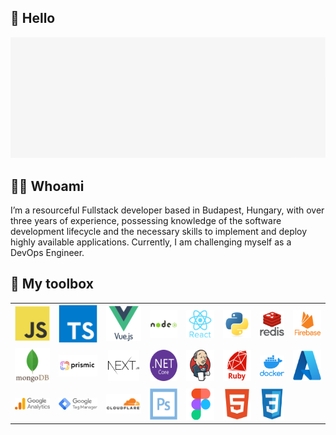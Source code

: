## 👋 Hello 
![Hello, I'm Jonas. I'm a FullStack developer](https://raw.githubusercontent.com/jonascsantos/jonascsantos/main/header.gif)

## 👨‍💻 Whoami

I’m a resourceful Fullstack developer based in Budapest, Hungary, with over three years of experience, possessing knowledge of the software development lifecycle and the necessary skills to implement and deploy highly available applications. Currently, I am challenging myself as a DevOps Engineer. 


## 🧰 My toolbox

<table>
    <tr>
        <td align="center">
            <a href="https://jonascsantos.com">
                <img src="https://raw.githubusercontent.com/devicons/devicon/1119b9f84c0290e0f0b38982099a2bd027a48bf1/icons/javascript/javascript-original.svg" width="80px" />
            </a>
        </td>
        <td align="center">
            <a href="https://jonascsantos.com">
                <img src="https://raw.githubusercontent.com/devicons/devicon/1119b9f84c0290e0f0b38982099a2bd027a48bf1/icons/typescript/typescript-original.svg" width="80px" />
            </a>
        </td>
        <td align="center">
            <a href="https://jonascsantos.com">
                <img src="https://raw.githubusercontent.com/devicons/devicon/1119b9f84c0290e0f0b38982099a2bd027a48bf1/icons/vuejs/vuejs-original-wordmark.svg" width="80px" />
            </a>
        </td>
        <td align="center">
            <a href="https://jonascsantos.com">
                <img src="https://raw.githubusercontent.com/devicons/devicon/1119b9f84c0290e0f0b38982099a2bd027a48bf1/icons/nodejs/nodejs-original-wordmark.svg" width="80px" />
            </a>
        </td>
        <td align="center">
            <a href="https://jonascsantos.com">
                <img src="https://raw.githubusercontent.com/devicons/devicon/1119b9f84c0290e0f0b38982099a2bd027a48bf1/icons/react/react-original-wordmark.svg" width="80px" />
            </a>
        </td>
        <td align="center">
            <a href="https://jonascsantos.com">
                <img  src="https://raw.githubusercontent.com/devicons/devicon/1119b9f84c0290e0f0b38982099a2bd027a48bf1/icons/python/python-original.svg" alt="Python" width="80px"/>
            </a>
        </td>
        <td align="center">
            <a href="https://jonascsantos.com">
                <img src="https://raw.githubusercontent.com/devicons/devicon/1119b9f84c0290e0f0b38982099a2bd027a48bf1/icons/redis/redis-original-wordmark.svg" width="70px" />
            </a>
        </td>
        <td align="center">
            <a href="https://jonascsantos.com">
                <img src="https://raw.githubusercontent.com/devicons/devicon/1119b9f84c0290e0f0b38982099a2bd027a48bf1/icons/firebase/firebase-plain-wordmark.svg" width="80px" />
            </a>
        </td>
    </tr>
    <tr>
        <td align="center">
            <a href="https://jonascsantos.com">
                <img  src="https://raw.githubusercontent.com/devicons/devicon/1119b9f84c0290e0f0b38982099a2bd027a48bf1/icons/mongodb/mongodb-original-wordmark.svg" alt="MongoDB" width="60"/>
            </a>
        </td>
        <td align="center">
            <a href="https://jonascsantos.com">
                <img  src="https://raw.githubusercontent.com/jonascsantos/jonascsantos/main/assets/Prismic.png" alt="Prismic" width="90"/>
            </a>
        </td>
        <td align="center">
            <a href="https://jonascsantos.com">
                <img  src="https://raw.githubusercontent.com/devicons/devicon/1119b9f84c0290e0f0b38982099a2bd027a48bf1/icons/nextjs/nextjs-original-wordmark.svg" alt="NexxtJS" width="50" height="50"/>
            </a>
        </td>
        <td align="center">
            <a href="https://jonascsantos.com">
                <img  src="https://raw.githubusercontent.com/devicons/devicon/1119b9f84c0290e0f0b38982099a2bd027a48bf1/icons/dotnetcore/dotnetcore-original.svg" alt="DotNet Core" width="50" height="50" />
            </a>
        </td>
        <td align="center">
            <a href="https://jonascsantos.com">
                <img  src="https://raw.githubusercontent.com/devicons/devicon/1119b9f84c0290e0f0b38982099a2bd027a48bf1/icons/jenkins/jenkins-original.svg" alt="Jenkins" width="50" height="50"/>
            </a>
        </td>
        <td align="center">
            <a href="https://jonascsantos.com">
                <img  src="https://raw.githubusercontent.com/devicons/devicon/1119b9f84c0290e0f0b38982099a2bd027a48bf1/icons/ruby/ruby-plain-wordmark.svg" alt="Ruby" width="50" height="50"/>
            </a>
        </td>
        <td align="center">
            <a href="https://jonascsantos.com">
                <img  src="https://raw.githubusercontent.com/jonascsantos/jonascsantos/main/assets/Docker.webp" alt="Docker" width="50" />
            </a>
        </td>
        <td align="center">
            <a href="https://jonascsantos.com">
                <img  src="https://raw.githubusercontent.com/devicons/devicon/1119b9f84c0290e0f0b38982099a2bd027a48bf1/icons/azure/azure-original.svg" alt="Microsoft Azure" width="50" height="50"/>
            </a>
        </td>
    </tr>
    <tr>
        <td align="center">
            <a href="https://jonascsantos.com">
                <img  src="https://raw.githubusercontent.com/jonascsantos/jonascsantos/main/assets/Google_Analytics.svg" alt="Google Analytics"  width="100"/>
            </a>
        </td>
        <td align="center">
            <a href="https://jonascsantos.com">
                <img  src="https://raw.githubusercontent.com/jonascsantos/jonascsantos/main/assets/Google_Tag_Manager.png" alt="Google Tag Manager" width="110"/>
            </a>
        </td>
        <td align="center">
            <a href="https://jonascsantos.com">
                <img  src="https://raw.githubusercontent.com/jonascsantos/jonascsantos/main/assets/Cloudflare.png" alt="Cloudflare" width="100"/>
            </a>
        </td>
        <td align="center">
            <a href="https://jonascsantos.com">
                <img  src="https://raw.githubusercontent.com/devicons/devicon/1119b9f84c0290e0f0b38982099a2bd027a48bf1/icons/photoshop/photoshop-line.svg" alt="Photoshop" width="50" height="50"/>
            </a>
        </td>
        <td align="center">
            <a href="https://jonascsantos.com">
                <img  src="https://raw.githubusercontent.com/devicons/devicon/1119b9f84c0290e0f0b38982099a2bd027a48bf1/icons/figma/figma-original.svg" alt="Figma" width="50" height="50" />
            </a>
        </td>
         <td align="center">
            <a href="https://jonascsantos.com">
                <img  src="https://raw.githubusercontent.com/devicons/devicon/1119b9f84c0290e0f0b38982099a2bd027a48bf1/icons/html5/html5-plain.svg" alt="HTML5" width="50" height="50"/>
            </a>
        </td>
        <td align="center">
            <a href="https://jonascsantos.com">
                <img  src="https://raw.githubusercontent.com/devicons/devicon/1119b9f84c0290e0f0b38982099a2bd027a48bf1/icons/css3/css3-original.svg" alt="CSS3" width="50" height="50"/>
            </a>
        </td>
    </tr>
</table>
